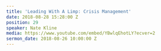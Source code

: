 ```yaml
---
title: 'Leading With A Limp: Crisis Management'
date: 2018-08-28 15:28:00 Z
position: 29
speaker: Nate Kline
media: https://www.youtube.com/embed/YBwlqEhotLY?ecver=2
sermon_date: 2018-08-26 10:00:00 Z
---
```


